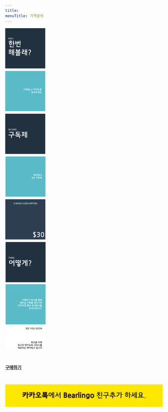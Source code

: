 ```yaml
---
title:
menuTitle: 가격문의
---
```


![pricing](./pricefinal.svg)

<br />

[**구매하기**](https://app.moonclerk.com/pay/1wtjv3wbeok1)

<br />

[![kktlink](./kktlink.svg)](http://pf.kakao.com/_WTkwC)
